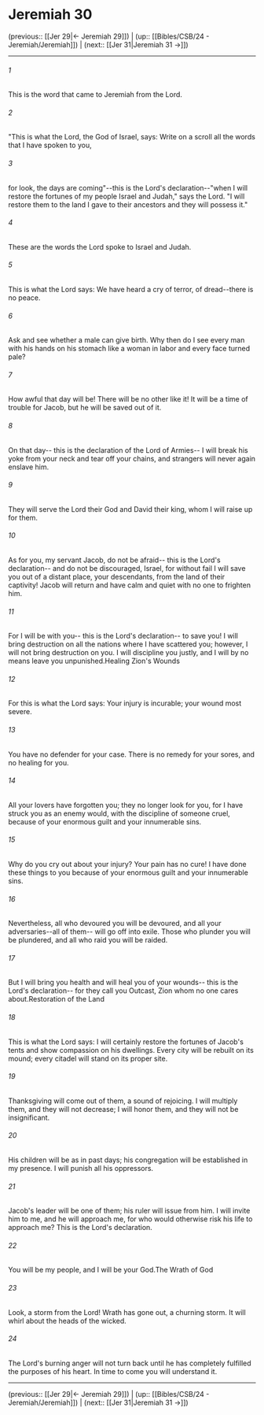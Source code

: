 # Jeremiah 30

(previous:: [[Jer 29|← Jeremiah 29]]) | (up:: [[Bibles/CSB/24 - Jeremiah/Jeremiah]]) | (next:: [[Jer 31|Jeremiah 31 →]])

***


###### 1 
This is the word that came to Jeremiah from the Lord. 

###### 2 
"This is what the Lord, the God of Israel, says: Write on a scroll all the words that I have spoken to you, 

###### 3 
for look, the days are coming"--this is the Lord's declaration--"when I will restore the fortunes of my people Israel and Judah," says the Lord. "I will restore them to the land I gave to their ancestors and they will possess it." 

###### 4 
These are the words the Lord spoke to Israel and Judah. 

###### 5 
This is what the Lord says: We have heard a cry of terror, of dread--there is no peace. 

###### 6 
Ask and see whether a male can give birth. Why then do I see every man with his hands on his stomach like a woman in labor and every face turned pale? 

###### 7 
How awful that day will be! There will be no other like it! It will be a time of trouble for Jacob, but he will be saved out of it. 

###### 8 
On that day-- this is the declaration of the Lord of Armies-- I will break his yoke from your neck and tear off your chains, and strangers will never again enslave him. 

###### 9 
They will serve the Lord their God and David their king, whom I will raise up for them. 

###### 10 
As for you, my servant Jacob, do not be afraid-- this is the Lord's declaration-- and do not be discouraged, Israel, for without fail I will save you out of a distant place, your descendants, from the land of their captivity! Jacob will return and have calm and quiet with no one to frighten him. 

###### 11 
For I will be with you-- this is the Lord's declaration-- to save you! I will bring destruction on all the nations where I have scattered you; however, I will not bring destruction on you. I will discipline you justly, and I will by no means leave you unpunished.Healing Zion's Wounds 

###### 12 
For this is what the Lord says: Your injury is incurable; your wound most severe. 

###### 13 
You have no defender for your case. There is no remedy for your sores, and no healing for you. 

###### 14 
All your lovers have forgotten you; they no longer look for you, for I have struck you as an enemy would, with the discipline of someone cruel, because of your enormous guilt and your innumerable sins. 

###### 15 
Why do you cry out about your injury? Your pain has no cure! I have done these things to you because of your enormous guilt and your innumerable sins. 

###### 16 
Nevertheless, all who devoured you will be devoured, and all your adversaries--all of them-- will go off into exile. Those who plunder you will be plundered, and all who raid you will be raided. 

###### 17 
But I will bring you health and will heal you of your wounds-- this is the Lord's declaration-- for they call you Outcast, Zion whom no one cares about.Restoration of the Land 

###### 18 
This is what the Lord says: I will certainly restore the fortunes of Jacob's tents and show compassion on his dwellings. Every city will be rebuilt on its mound; every citadel will stand on its proper site. 

###### 19 
Thanksgiving will come out of them, a sound of rejoicing. I will multiply them, and they will not decrease; I will honor them, and they will not be insignificant. 

###### 20 
His children will be as in past days; his congregation will be established in my presence. I will punish all his oppressors. 

###### 21 
Jacob's leader will be one of them; his ruler will issue from him. I will invite him to me, and he will approach me, for who would otherwise risk his life to approach me? This is the Lord's declaration. 

###### 22 
You will be my people, and I will be your God.The Wrath of God 

###### 23 
Look, a storm from the Lord! Wrath has gone out, a churning storm. It will whirl about the heads of the wicked. 

###### 24 
The Lord's burning anger will not turn back until he has completely fulfilled the purposes of his heart. In time to come you will understand it.

***

(previous:: [[Jer 29|← Jeremiah 29]]) | (up:: [[Bibles/CSB/24 - Jeremiah/Jeremiah]]) | (next:: [[Jer 31|Jeremiah 31 →]])
